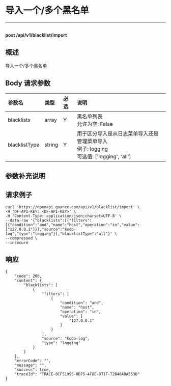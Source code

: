 # 导入一个/多个黑名单

---

<br />**post /api/v1/blacklist/import**

## 概述
导入一个/多个黑名单




## Body 请求参数

| 参数名        | 类型     | 必选   | 说明              |
|:-----------|:-------|:-----|:----------------|
| blacklists | array | Y | 黑名单列表<br>允许为空: False <br> |
| blacklistType | string | Y | 用于区分导入是从日志菜单导入还是管理菜单导入<br>例子: logging <br>可选值: ['logging', 'all'] <br> |

## 参数补充说明





## 请求例子
```shell
curl 'https://openapi.guance.com/api/v1/blacklist/import' \
-H 'DF-API-KEY: <DF-API-KEY>' \
-H 'Content-Type: application/json;charset=UTF-8' \
--data-raw '{"blacklists":[{"filters":[{"condition":"and","name":"host","operation":"in","value":["127.0.0.1"]}],"source":"kodo-log","type":"logging"}],"blacklistType":"all"}' \
--compressed \
--insecure
```




## 响应
```shell
{
    "code": 200,
    "content": {
        "blacklists": [
            {
                "filters": [
                    {
                        "condition": "and",
                        "name": "host",
                        "operation": "in",
                        "value": [
                            "127.0.0.1"
                        ]
                    }
                ],
                "source": "kodo-log",
                "type": "logging"
            }
        ]
    },
    "errorCode": "",
    "message": "",
    "success": true,
    "traceId": "TRACE-0CF51995-0D75-4F8E-871F-72B40ABA553D"
} 
```




